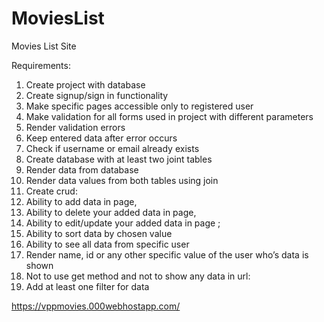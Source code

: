 # MoviesList
 Movies List Site

 Requirements:
 1.	Create project with database
 2.	Create signup/sign in functionality
 3.	Make specific pages accessible only to registered user
 4.	Make validation for all forms used in project with  different parameters
 5.	Render validation errors
 6.	Keep entered data after error occurs
 7.	Check if username or email already exists
 8.	Create database with at least two joint tables
 9.	Render data from database
 10.	Render data values from both tables using join
 11.	Create crud:
 12.	Ability to add data in page,
 13.	Ability to delete your added data in page,
 14.	Ability to edit/update your added data in page ;
 15.	Ability to sort data by chosen value
 16.	Ability to see all data from specific user
 17.	Render name, id or any other specific value of the user who’s data is shown
 18.	Not to use get method and not to show any data in url:
 19.	Add at least one filter for data

https://vppmovies.000webhostapp.com/
